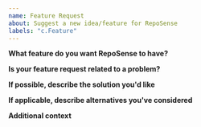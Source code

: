 ```yaml
---
name: Feature Request
about: Suggest a new idea/feature for RepoSense
labels: "c.Feature"
---
```


<!--
  Before opening a new issue, please search existing issues:  https://github.com/reposense/RepoSense/issues
-->

**What feature do you want RepoSense to have?**
<!--
  Provide a clear and concise description of what you want.
-->


**Is your feature request related to a problem?**

<!--
  Provide a clear and concise description of what the problem is.
  Ex. I have an issue when [...]
-->


**If possible, describe the solution you'd like**

<!--
  Here would be a good place to talk about the solution or the 
  approach that can be taken.
-->


**If applicable, describe alternatives you've considered**

<!--
  Let us know about other solutions you've tried or researched.
-->


**Additional context**

<!--
  Is there anything else you can add about the proposal?
  You might want to link related issues here if you haven't already.
-->
